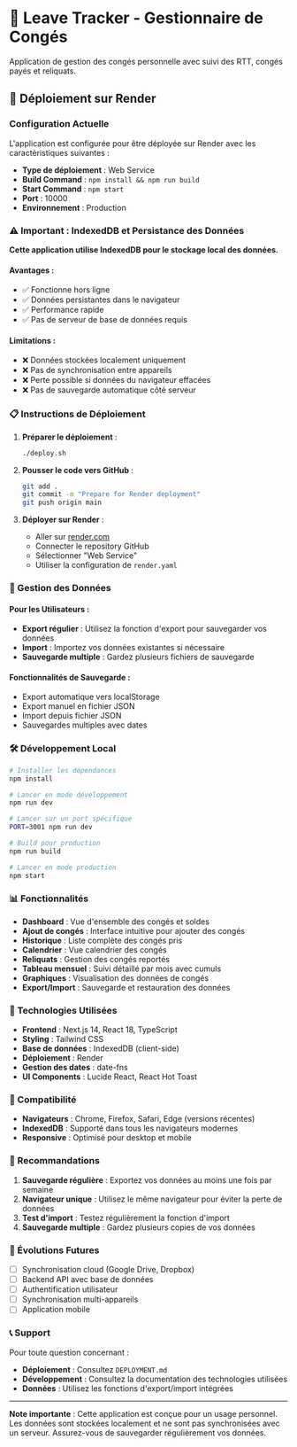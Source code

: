 # 📅 Leave Tracker - Gestionnaire de Congés

Application de gestion des congés personnelle avec suivi des RTT, congés payés et reliquats.

## 🚀 Déploiement sur Render

### Configuration Actuelle

L'application est configurée pour être déployée sur Render avec les caractéristiques suivantes :

- **Type de déploiement** : Web Service
- **Build Command** : `npm install && npm run build`
- **Start Command** : `npm start`
- **Port** : 10000
- **Environnement** : Production

### ⚠️ Important : IndexedDB et Persistance des Données

**Cette application utilise IndexedDB pour le stockage local des données.**

#### Avantages :
- ✅ Fonctionne hors ligne
- ✅ Données persistantes dans le navigateur
- ✅ Performance rapide
- ✅ Pas de serveur de base de données requis

#### Limitations :
- ❌ Données stockées localement uniquement
- ❌ Pas de synchronisation entre appareils
- ❌ Perte possible si données du navigateur effacées
- ❌ Pas de sauvegarde automatique côté serveur

### 📋 Instructions de Déploiement

1. **Préparer le déploiement** :
   ```bash
   ./deploy.sh
   ```

2. **Pousser le code vers GitHub** :
   ```bash
   git add .
   git commit -m "Prepare for Render deployment"
   git push origin main
   ```

3. **Déployer sur Render** :
   - Aller sur [render.com](https://render.com)
   - Connecter le repository GitHub
   - Sélectionner "Web Service"
   - Utiliser la configuration de `render.yaml`

### 🔄 Gestion des Données

#### Pour les Utilisateurs :
- **Export régulier** : Utilisez la fonction d'export pour sauvegarder vos données
- **Import** : Importez vos données existantes si nécessaire
- **Sauvegarde multiple** : Gardez plusieurs fichiers de sauvegarde

#### Fonctionnalités de Sauvegarde :
- Export automatique vers localStorage
- Export manuel en fichier JSON
- Import depuis fichier JSON
- Sauvegardes multiples avec dates

### 🛠️ Développement Local

```bash
# Installer les dépendances
npm install

# Lancer en mode développement
npm run dev

# Lancer sur un port spécifique
PORT=3001 npm run dev

# Build pour production
npm run build

# Lancer en mode production
npm start
```

### 📊 Fonctionnalités

- **Dashboard** : Vue d'ensemble des congés et soldes
- **Ajout de congés** : Interface intuitive pour ajouter des congés
- **Historique** : Liste complète des congés pris
- **Calendrier** : Vue calendrier des congés
- **Reliquats** : Gestion des congés reportés
- **Tableau mensuel** : Suivi détaillé par mois avec cumuls
- **Graphiques** : Visualisation des données de congés
- **Export/Import** : Sauvegarde et restauration des données

### 🔧 Technologies Utilisées

- **Frontend** : Next.js 14, React 18, TypeScript
- **Styling** : Tailwind CSS
- **Base de données** : IndexedDB (client-side)
- **Déploiement** : Render
- **Gestion des dates** : date-fns
- **UI Components** : Lucide React, React Hot Toast

### 📱 Compatibilité

- **Navigateurs** : Chrome, Firefox, Safari, Edge (versions récentes)
- **IndexedDB** : Supporté dans tous les navigateurs modernes
- **Responsive** : Optimisé pour desktop et mobile

### 🚨 Recommandations

1. **Sauvegarde régulière** : Exportez vos données au moins une fois par semaine
2. **Navigateur unique** : Utilisez le même navigateur pour éviter la perte de données
3. **Test d'import** : Testez régulièrement la fonction d'import
4. **Sauvegarde multiple** : Gardez plusieurs copies de vos données

### 🔮 Évolutions Futures

- [ ] Synchronisation cloud (Google Drive, Dropbox)
- [ ] Backend API avec base de données
- [ ] Authentification utilisateur
- [ ] Synchronisation multi-appareils
- [ ] Application mobile

### 📞 Support

Pour toute question concernant :
- **Déploiement** : Consultez `DEPLOYMENT.md`
- **Développement** : Consultez la documentation des technologies utilisées
- **Données** : Utilisez les fonctions d'export/import intégrées

---

**Note importante** : Cette application est conçue pour un usage personnel. Les données sont stockées localement et ne sont pas synchronisées avec un serveur. Assurez-vous de sauvegarder régulièrement vos données.
